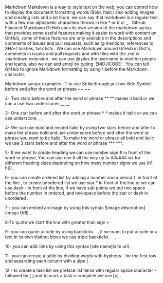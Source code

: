 Markdown
Markdown is a way to style text on the web, you can control how to display the document formatting words (Bold, Italic) also adding images and creating lists and a lot more, we can say that markdown is a regular text with a few non alphabetic characters thrown in like * or # or _ .
GitHub Flavored Markdown
GitHub uses its own version of the markdown syntax that provides some useful features making it easier to work with content on GitHub, some of these features are only available in the descriptions and comments of Issues and pull requests, such as @ mentions, references to SHA-1 hashes, task lists .
We can use Markdown around GitHub in Gist's, comments in issues and pull requests and with files with the .md or .markdown extension , we can use @ plus the username to mention people and teams, also we can add emoji by typing :EMOJICODE: .
You can tell GitHub to ignore Markdown formatting by using \ before the Markdown character.

Markdown syntax examples :
1-to use Strikethrough put two tilde Symbol before and after the word or phrase ~~ ~~

2- Two stars before and after the word or phrase ** ** makes it bold or we can a use two underscores __ __

3- One star before and after the word or phrase * * makes it italic or we can use underscore _ _

4- We can use bold and nested italic by using two stars before and after to make the phrase bold and use under score before and after the word or phrase you want to be italic, To make the word or phrase all bold and italic we use 3 stars before and after the word or phrase *** ***.

5- If we want to create heading we can use number sign # in front of the word or phrase, You can use one # all the way up to ###### six for different heading sizes depending on how many number signs we use (h1-h6) .

6- you can create ordered list by adding a number and a period 1. in front of the line , to create unordered list we use star * in front of the line or we can use dash - in front of the line, if we have sub points we put two space before the number in ordered, and two space before the star or dash in unordered .

7 - you can embed an image by using this syntax ![image description](image URl) .

8-To quote we start the line with greater than sign >

9- you can quote a code by using backticks ` ` , if we want to put a code or a text in its own distinct block we use triple backticks ```  ``` .

10- you can add links by using this syntax [site name](site url) .

11- you can create a table by dividing words with hyphens - for the first row and separating each column with a pipe | .

12 - to create a task list we preface list items with regular space character - followed by [ ] and to mark a task is complete we use [x]  .